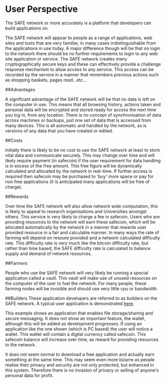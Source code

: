 # User Perspective

The SAFE network or more accurately is a platform that developers can build applications on.

The SAFE network will appear to people as a range of applications, web sites and tools that are very familiar, in many cases indistinguishable from the applications in use today. A major difference though will be that on login to the network there should be no further requirements to login to any web site application or service. The SAFE network creates many cryptographically secure keys and these can effectively provide a challenge response mechanism to allow access to any service. This access can be recorded by the service in a manner that remembers previous actions such as shopping baskets, pages read...etc...

##Advantages

A significant advantage of the SAFE network will be that no data is left on the computer in use. This means that all browsing history, actions taken and personal data will be encrypted and stored ready for access the next time you log in, from any location. There is no concept of synchronisation of data across machines or backups, just one set of data that is accessed from many devices. This is all automatic and handled by the network, as is versions of any data that you have created or edited.

##Costs

Initially there is likely to be no cost to use the SAFE network at least to store vital data and communicate securely. This may change over time and will likely require payment (in safecoin) if the user requirement for data handling is in excess of the free amount. This free figure will be dynamically calculated and allocated by the network in real-time. If further access is required then safecoin may be purchased to 'buy' more space or pay for non free applications (it is anticipated many applications will be free of charge).

##Rewards

Over time the SAFE network will also allow network wide computation, this is likely to appeal to research organisations and Universities amongst others. This service is very likely to charge a fee in safecoin. Users who are providing resources to the network will earn these safecoin, which will be allocated automatically by the network in a manner that rewards user provided resource in a fair and calculable manner. In many ways the rate of farming will depend on resoure provided and a network calculated difficulty rate. This difficulty rate is very much like the bitcoin difficulty rate, but rather than time based, the SAFE difficulty rate is calculated to balance supply and demand of network resources.

##Farmers

People who use the SAFE network will very likely be running a special application called a vault. This vault will make use of unused resources on the computer of the user to fuel the network. For many people, these farming nodes will be invisible and should use very little cpu or bandwidth.

##Builders
These application developers are referred to as builders on the SAFE network. A typical user application is demonstrated [here](http://blog.maidsafe.net/2014/04/21/safe-network-sample-app-features/).

This example shows an application that enables file storage/sharing and secure messaging. It does not show an important feature, the wallet, although this will be added as development progresses. If using an application like the one shown (which is PC based) the user will notice a wallet. This wallet will contain a digital currency called safecoin. This safecoin balance will increase over time, as reward for providing resources to the network.

It does not seem normal to download a free application and actually earn something at the same time. This may seem even more bizarre as people realise their privacy and security are not only protected, but enhanced in this system. Therefore there is no invasion of privacy or selling of anyone's personal data for profit.

